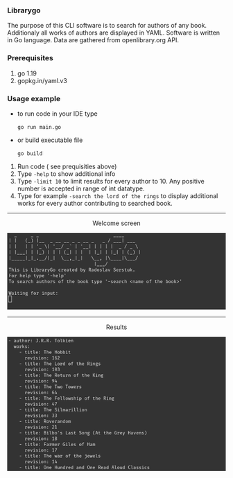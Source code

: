 ### Librarygo

The purpose of this CLI software is to search for authors of any book. Additionaly all works of authors are displayed in YAML.
Software is written in Go language. Data are gathered from openlibrary.org API.

### Prerequisites

1. go 1.19
2. gopkg.in/yaml.v3



### Usage example

* to run code in your IDE type 
  ```
  go run main.go
  ```
* or build executable file

  ```
  go build
  ```
1. Run code ( see prequisities above)
2. Type ```-help``` to show additional info
3. Type ```-limit 10``` to limit results for every author to 10. Any positive number is accepted in range of int datatype.
4. Type for example ```-search the lord of the rings``` to display additional works for every author contributing to searched book. 


---
<p  align="center" >Welcome screen</p>
<p align="center">
  <img src="https://github.com/serstuk93/librarygo/blob/master/preview/scr1.png" alt="screenshot" />
</p>


---
<p  align="center">Results</p>
<p align="center">
  <img src="https://github.com/serstuk93/librarygo/blob/master/preview/scr2.png" alt="screenshot" />
</p>

